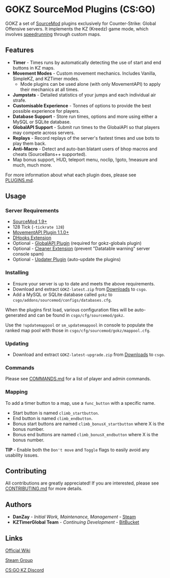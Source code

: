 # GOKZ SourceMod Plugins (CS:GO)

GOKZ a set of [SourceMod](https://www.sourcemod.net/about.php) plugins exclusively for Counter-Strike: Global Offensive servers. It implements the KZ (Kreedz) game mode, which involves [speedrunning](https://en.wikipedia.org/wiki/Speedrun) through custom maps.

## Features

 * **Timer** - Times runs by automatically detecting the use of start and end buttons in KZ maps.
 * **Movement Modes** - Custom movement mechanics. Includes Vanilla, SimpleKZ, and KZTimer modes.
    * Mode plugins can be used alone (with only MovementAPI) to apply their mechanics at all times.
 * **Jumpstats** - Detailed statistics of your jumps and each individual air strafe.
 * **Customisable Experience** - Tonnes of options to provide the best possible experience for players. 
 * **Database Support** - Store run times, options and more using either a MySQL or SQLite database.
 * **GlobalAPI Support** - Submit run times to the GlobalAPI so that players may compete across servers.
 * **Replays** - Record replays of the server's fastest times and use bots to play them back.
 * **Anti-Macro** - Detect and auto-ban blatant users of bhop macros and cheats (SourceBans++ supported).
 * Map bonus support, HUD, teleport menu, noclip, !goto, !measure and much, much more.

For more information about what each plugin does, please see [PLUGINS.md](PLUGINS.md).

## Usage

### Server Requirements

 * [SourceMod 1.9+](https://www.sourcemod.net/downloads.php?branch=stable)
 * 128 Tick (`-tickrate 128`)
 * [MovementAPI Plugin 1.1.0+](https://github.com/danzayau/MovementAPI)
 * [DHooks Extension](https://forums.alliedmods.net/showthread.php?t=180114)
 * Optional - [GlobalAPI Plugin](https://bitbucket.org/kztimerglobalteam/globalrecordssmplugin) (required for gokz-globals plugin)
 * Optional - [Cleaner Extension](https://github.com/Accelerator74/Cleaner) (prevent "Datatable warning" server console spam)
 * Optional - [Updater Plugin](https://forums.alliedmods.net/showthread.php?t=169095) (auto-update the plugins)

### Installing

 * Ensure your server is up to date and meets the above requirements.
 * Download and extract `GOKZ-latest.zip` from [Downloads](https://bitbucket.org/kztimerglobalteam/gokz/downloads/) to `csgo`.
 * Add a MySQL or SQLite database called `gokz` to `csgo/addons/sourcemod/configs/databases.cfg`.

When the plugins first load, various configuration files will be auto-generated and can be found in `csgo/cfg/sourcemod/gokz`.

Use the `!updatemappool` or `sm_updatemappool` in console to populate the ranked map pool with those in `csgo/cfg/sourcemod/gokz/mappool.cfg`.

### Updating

 * Download and extract `GOKZ-latest-upgrade.zip` from [Downloads](https://bitbucket.org/kztimerglobalteam/gokz/downloads/) to `csgo`.

### Commands

Please see [COMMANDS.md](COMMANDS.md) for a list of player and admin commands.

### Mapping

To add a timer button to a map, use a `func_button` with a specific name.

 * Start button is named `climb_startbutton`.
 * End button is named `climb_endbutton`.
 * Bonus start buttons are named `climb_bonusX_startbutton` where X is the bonus number.
 * Bonus end buttons are named `climb_bonusX_endbutton` where X is the bonus number.

**TIP** - Enable both the `Don't move` and `Toggle` flags to easily avoid any usability issues.

## Contributing

All contributions are greatly appreciated! If you are interested, please see [CONTRIBUTING.md](CONTRIBUTING.md) for more details.

## Authors

 * **DanZay** - *Initial Work, Maintenance, Management* - [Steam](https://steamcommunity.com/id/DanZay/)
 * **KZTimerGlobal Team** - *Continuing Development* - [BitBucket](https://bitbucket.org/kztimerglobalteam/profile/members)

## Links

[Official Wiki](https://bitbucket.org/kztimerglobalteam/gokz/wiki)

[Steam Group](https://steamcommunity.com/groups/GOKZTimer)

[CS:GO KZ Discord](https://www.discord.gg/csgokz)